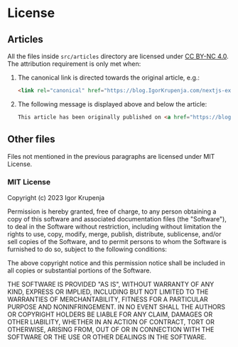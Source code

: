 # License

## Articles

All the files inside `src/articles` directory are licensed under
[CC BY-NC 4.0](https://creativecommons.org/licenses/by-nc/4.0/). The attribution requirement is only met when:

1. The canonical link is directed towards the original article, e.g.:

    ```html
    <link rel="canonical" href="https://blog.IgorKrupenja.com/nextjs-expo-monorepo-with-pnpm" />
    ```

2. The following message is displayed above and below the article:

    ```html
    This article has been originally published on <a href="https://blog.IgorKrupenja.com/">Igor Krupenja's blog</a> at this <a href="https://blog.IgorKrupenja.com/nextjs-expo-monorepo-with-pnpm">link</a>.
    ```
  
## Other files

Files not mentioned in the previous paragraphs are licensed under MIT License.

### MIT License

Copyright (c) 2023 Igor Krupenja

Permission is hereby granted, free of charge, to any person obtaining
a copy of this software and associated documentation files (the
"Software"), to deal in the Software without restriction, including
without limitation the rights to use, copy, modify, merge, publish,
distribute, sublicense, and/or sell copies of the Software, and to
permit persons to whom the Software is furnished to do so, subject to
the following conditions:

The above copyright notice and this permission notice shall be
included in all copies or substantial portions of the Software.

THE SOFTWARE IS PROVIDED "AS IS", WITHOUT WARRANTY OF ANY KIND,
EXPRESS OR IMPLIED, INCLUDING BUT NOT LIMITED TO THE WARRANTIES OF
MERCHANTABILITY, FITNESS FOR A PARTICULAR PURPOSE AND
NONINFRINGEMENT. IN NO EVENT SHALL THE AUTHORS OR COPYRIGHT HOLDERS BE
LIABLE FOR ANY CLAIM, DAMAGES OR OTHER LIABILITY, WHETHER IN AN ACTION
OF CONTRACT, TORT OR OTHERWISE, ARISING FROM, OUT OF OR IN CONNECTION
WITH THE SOFTWARE OR THE USE OR OTHER DEALINGS IN THE SOFTWARE.
